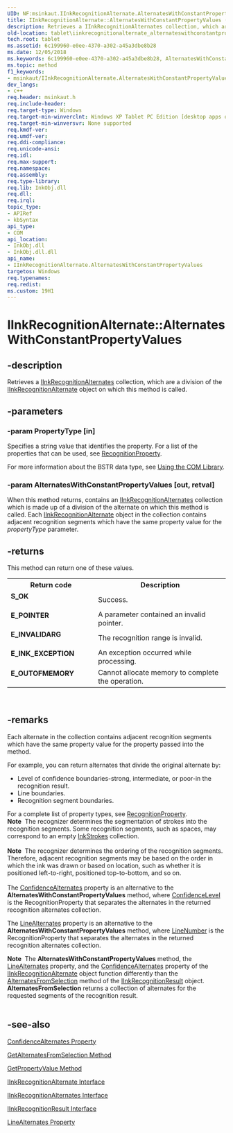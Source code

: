 ```yaml
---
UID: NF:msinkaut.IInkRecognitionAlternate.AlternatesWithConstantPropertyValues
title: IInkRecognitionAlternate::AlternatesWithConstantPropertyValues (msinkaut.h)
description: Retrieves a IInkRecognitionAlternates collection, which are a division of the IInkRecognitionAlternate object on which this method is called.
old-location: tablet\iinkrecognitionalternate_alternateswithconstantpropertyvalues.htm
tech.root: tablet
ms.assetid: 6c199960-e0ee-4370-a302-a45a3dbe8b28
ms.date: 12/05/2018
ms.keywords: 6c199960-e0ee-4370-a302-a45a3dbe8b28, AlternatesWithConstantPropertyValues, AlternatesWithConstantPropertyValues method [Tablet PC], AlternatesWithConstantPropertyValues method [Tablet PC],IInkRecognitionAlternate interface, IInkRecognitionAlternate interface [Tablet PC],AlternatesWithConstantPropertyValues method, IInkRecognitionAlternate.AlternatesWithConstantPropertyValues, IInkRecognitionAlternate::AlternatesWithConstantPropertyValues, msinkaut/IInkRecognitionAlternate::AlternatesWithConstantPropertyValues, tablet.iinkrecognitionalternate_alternateswithconstantpropertyvalues
ms.topic: method
f1_keywords:
- msinkaut/IInkRecognitionAlternate.AlternatesWithConstantPropertyValues
dev_langs:
- c++
req.header: msinkaut.h
req.include-header: 
req.target-type: Windows
req.target-min-winverclnt: Windows XP Tablet PC Edition [desktop apps only]
req.target-min-winversvr: None supported
req.kmdf-ver: 
req.umdf-ver: 
req.ddi-compliance: 
req.unicode-ansi: 
req.idl: 
req.max-support: 
req.namespace: 
req.assembly: 
req.type-library: 
req.lib: InkObj.dll
req.dll: 
req.irql: 
topic_type:
- APIRef
- kbSyntax
api_type:
- COM
api_location:
- InkObj.dll
- InkObj.dll.dll
api_name:
- IInkRecognitionAlternate.AlternatesWithConstantPropertyValues
targetos: Windows
req.typenames: 
req.redist: 
ms.custom: 19H1
---
```


# IInkRecognitionAlternate::AlternatesWithConstantPropertyValues


## -description



Retrieves a <a href="https://docs.microsoft.com/windows/desktop/api/msinkaut/nn-msinkaut-iinkrecognitionalternates">IInkRecognitionAlternates</a> collection, which are a division of the <a href="https://docs.microsoft.com/windows/desktop/api/msinkaut/nn-msinkaut-iinkrecognitionalternate">IInkRecognitionAlternate</a> object on which this method is called.




## -parameters




### -param PropertyType [in]

Specifies a string value that identifies the property. For a list of the properties that can be used, see <a href="https://docs.microsoft.com/windows/desktop/tablet/recognitionproperty-constants">RecognitionProperty</a>.

For more information about the BSTR data type, see <a href="https://docs.microsoft.com/windows/desktop/tablet/using-the-com-library">Using the COM Library</a>.


### -param AlternatesWithConstantPropertyValues [out, retval]

When this method returns, contains an <a href="https://docs.microsoft.com/windows/desktop/api/msinkaut/nn-msinkaut-iinkrecognitionalternates">IInkRecognitionAlternates</a> collection which is made up of a division of the alternate on which this method is called. Each <a href="https://docs.microsoft.com/windows/desktop/api/msinkaut/nn-msinkaut-iinkrecognitionalternate">IInkRecognitionAlternate</a> object in the collection contains adjacent recognition segments which have the same property value for the <i>propertyType</i> parameter.


## -returns



This method can return one of these values.

<table>
<tr>
<th>Return code</th>
<th>Description</th>
</tr>
<tr>
<td width="40%">
<dl>
<dt><b>S_OK</b></dt>
</dl>
</td>
<td width="60%">
Success.

</td>
</tr>
<tr>
<td width="40%">
<dl>
<dt><b>E_POINTER</b></dt>
</dl>
</td>
<td width="60%">
A parameter contained an invalid pointer.

</td>
</tr>
<tr>
<td width="40%">
<dl>
<dt><b>E_INVALIDARG</b></dt>
</dl>
</td>
<td width="60%">
The recognition range is invalid.

</td>
</tr>
<tr>
<td width="40%">
<dl>
<dt><b>E_INK_EXCEPTION</b></dt>
</dl>
</td>
<td width="60%">
An exception occurred while processing.

</td>
</tr>
<tr>
<td width="40%">
<dl>
<dt><b>E_OUTOFMEMORY</b></dt>
</dl>
</td>
<td width="60%">
Cannot allocate memory to complete the operation.

</td>
</tr>
</table>
 




## -remarks



Each alternate in the collection contains adjacent recognition segments which have the same property value for the property passed into the method.

For example, you can return alternates that divide the original alternate by:

<ul>
<li>Level of confidence boundaries-strong, intermediate, or poor-in the recognition result.</li>
<li>Line boundaries.</li>
<li>Recognition segment boundaries.</li>
</ul>
For a complete list of property types, see <a href="https://docs.microsoft.com/windows/desktop/tablet/recognitionproperty-constants">RecognitionProperty</a>.

<div class="alert"><b>Note</b>  The recognizer determines the segmentation of strokes into the recognition segments. Some recognition segments, such as spaces, may correspond to an empty <a href="https://docs.microsoft.com/previous-versions/windows/desktop/legacy/ms703293(v=vs.85)">InkStrokes</a> collection.</div>
<div> </div>
<div class="alert"><b>Note</b>  The recognizer determines the ordering of the recognition segments. Therefore, adjacent recognition segments may be based on the order in which the ink was drawn or based on location, such as whether it is positioned left-to-right, positioned top-to-bottom, and so on.</div>
<div> </div>
The <a href="https://docs.microsoft.com/windows/desktop/api/msinkaut/nf-msinkaut-iinkrecognitionalternate-get_confidencealternates">ConfidenceAlternates</a> property is an alternative to the <b>AlternatesWithConstantPropertyValues</b> method, where <a href="https://docs.microsoft.com/windows/desktop/tablet/recognitionproperty-constants">ConfidenceLevel</a> is the RecognitionProperty that separates the alternates in the returned recognition alternates collection.

The <a href="https://docs.microsoft.com/windows/desktop/api/msinkaut/nf-msinkaut-iinkrecognitionalternate-get_linealternates">LineAlternates</a> property is an alternative to the <b>AlternatesWithConstantPropertyValues</b> method, where <a href="https://docs.microsoft.com/windows/desktop/tablet/recognitionproperty-constants">LineNumber</a> is the RecognitionProperty that separates the alternates in the returned recognition alternates collection.

<div class="alert"><b>Note</b>  The <b>AlternatesWithConstantPropertyValues</b> method, the <a href="https://docs.microsoft.com/windows/desktop/api/msinkaut/nf-msinkaut-iinkrecognitionalternate-get_linealternates">LineAlternates</a> property, and the <a href="https://docs.microsoft.com/windows/desktop/api/msinkaut/nf-msinkaut-iinkrecognitionalternate-get_confidencealternates">ConfidenceAlternates</a> property of the <a href="https://docs.microsoft.com/windows/desktop/api/msinkaut/nn-msinkaut-iinkrecognitionalternate">IInkRecognitionAlternate</a> object function differently than the <a href="https://docs.microsoft.com/previous-versions/windows/desktop/legacy/ms698186(v=vs.85)">AlternatesFromSelection</a> method of the <a href="https://docs.microsoft.com/windows/desktop/api/msinkaut/nn-msinkaut-iinkrecognitionresult">IInkRecognitionResult</a> object. <b>AlternatesFromSelection</b> returns a collection of alternates for the requested segments of the recognition result.</div>
<div> </div>



## -see-also




<a href="https://docs.microsoft.com/windows/desktop/api/msinkaut/nf-msinkaut-iinkrecognitionalternate-get_confidencealternates">ConfidenceAlternates Property</a>



<a href="https://docs.microsoft.com/previous-versions/windows/desktop/legacy/ms698186(v=vs.85)">GetAlternatesFromSelection Method</a>



<a href="https://docs.microsoft.com/windows/desktop/api/msinkaut/nf-msinkaut-iinkrecognitionalternate-getpropertyvalue">GetPropertyValue Method</a>



<a href="https://docs.microsoft.com/windows/desktop/api/msinkaut/nn-msinkaut-iinkrecognitionalternate">IInkRecognitionAlternate Interface</a>



<a href="https://docs.microsoft.com/windows/desktop/api/msinkaut/nn-msinkaut-iinkrecognitionalternates">IInkRecognitionAlternates Interface</a>



<a href="https://docs.microsoft.com/windows/desktop/api/msinkaut/nn-msinkaut-iinkrecognitionresult">IInkRecognitionResult Interface</a>



<a href="https://docs.microsoft.com/windows/desktop/api/msinkaut/nf-msinkaut-iinkrecognitionalternate-get_linealternates">LineAlternates Property</a>
 

 

